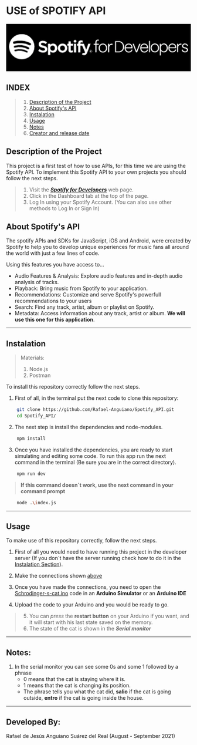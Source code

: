 # USE of  SPOTIFY API
![Image](./images/Spotify_Developers.png)

## INDEX
>  1. [Description of the Project](#Description-of-the-Project)
>  2. [About Spotify's API](#About-Spotify's-API)
>  3. [Instalation](#Instalation)
>  4. [Usage](#Usage)
>  5. [Notes](#Notes)
>  6. [Creator and release date](#Developed-by:)

## Description of the Project
This project is a first test of how to use APIs, for this time we are using the Spotify API. 
To implement this Spotify API to your own projects you should follow the next steps.

> 1. Visit the ***[Spotify for Developers](https://developer.spotify.com/)*** web page.
> 2. Click in the Dashboard tab at the top of the page.
> 3. Log In using your Spotify Account. (You can also use other methods to Log In or Sign In)

## About Spotify's API
The spotify APIs and SDKs for JavaScript, iOS and Android, were created by Spotify to help you to develop unique experiences for music fans all around the world with just a few lines of code.

Using this features you have access to...
 - Audio Features & Analysis: Explore audio features and in-depth audio analysis of tracks.
 - Playback: Bring music from Spotify to your application.
 - Recommendations: Customize and serve Spotify's powerfull recommendations to your users
 - Search: Find any track, artist, album or playlist on Spotify.
 - Metadata: Access information about any track, artist or album. **We will use this one for this application**.

---

## Instalation
> Materials:
> 1. Node.js
> 2. Postman

To install this repository correctly follow the next steps.

1. First of all, in the terminal put the next code to clone this repository:

```bash
    git clone https://github.com/Rafael-Anguiano/Spotify_API.git
    cd Spotify_API/
```

2. The next step is install the dependencies and node-modules.

```sh
    npm install
```

3. Once you have installed the dependencies, you are ready to start simulating and editing some code. To run this app run the next command in the terminal (Be sure you are in the correct directory).

```sh
    npm run dev
```
> **If this command doesn´t work, use the next command in your command prompt**

```sh
    node .\index.js
```

---

## Usage
To make use of this repository correctly, follow the next steps.

1. First of all you would need to have running this project in the developer server (If you don´t have the server running check how to do it in the [Instalation Section](#Instalation)).

2. Make the connections shown [above](#Circuits-Connections)

3. Once you have made the connections, you need to open the [Schrodinger-s-cat.ino](./Schrodinger-s-cat.ino) code in an **Arduino Simulator** or an **Arduino IDE** 
4. Upload the code to your Arduino and you would be ready to go.

> 5. You can *press* the **restart button** on your Arduino if you want, and it will start with his last state saved on the memory.
> 6. The state of the cat is shown in the ***Serial monitor*** 
---

## Notes:

1. In the serial monitor you can see some 0s and some 1 followed by a phrase
    - 0 means that the cat is staying where it is.
    - 1 means that the cat is changing its position.
    - The phrase tells you what the cat did, **salio** if the cat is going outside, **entro** if the cat is going inside the house. 

---

## Developed By:
 Rafael de Jesús Anguiano Suárez del Real (August - September 2021)
